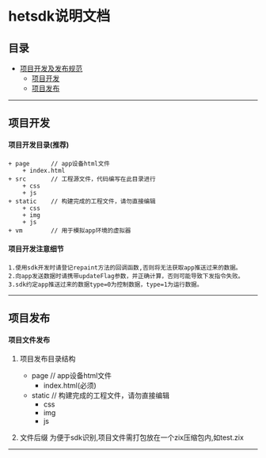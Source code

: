 # hetsdk说明文档

## 目录
<!-- MarkdownTOC depth=4 autolink=true bracket=round -->

- [项目开发及发布规范](#项目开发及发布)
    - [项目开发](#项目开发)
    - [项目发布](#项目发布)

<!-- /MarkdownTOC -->


****************

<span id="项目开发及发布规范"></span>
## 项目开发

<span id="项目开发"></span>
#### 项目开发目录(推荐)

    + page      // app设备html文件
        + index.html
    + src       // 工程源文件，代码编写在此目录进行
        + css
        + js
    + static    // 构建完成的工程文件，请勿直接编辑
        + css
        + img
        + js
    + vm        // 用于模拟app环境的虚拟器

#### 项目开发注意细节
    1.使用sdk开发时请登记repaint方法的回调函数,否则将无法获取app推送过来的数据。
    2.向app发送数据时请携带updateFlag参数，并正确计算，否则可能导致下发指令失败。
    3.sdk约定app推送过来的数据type=0为控制数据，type=1为运行数据。
****************

## 项目发布

<span id="项目发布"></span>
#### 项目文件发布
1. 项目发布目录结构
    + page      // app设备html文件
        + index.html(必须)
    + static    // 构建完成的工程文件，请勿直接编辑
        + css
        + img
        + js

2. 文件后缀
 为便于sdk识别,项目文件需打包放在一个zix压缩包内,如test.zix


**********
